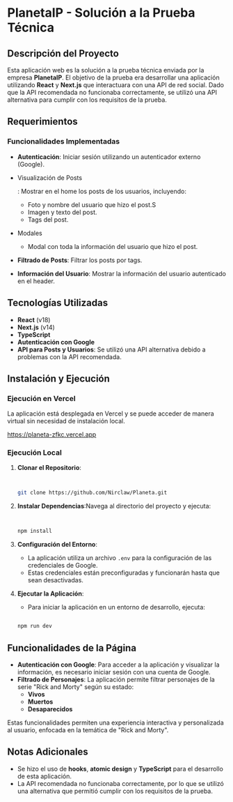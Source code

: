 # PlanetaIP - Solución a la Prueba Técnica

## Descripción del Proyecto

Esta aplicación web es la solución a la prueba técnica enviada por la empresa **PlanetaIP**. El objetivo de la prueba era desarrollar una aplicación utilizando **React** y **Next.js** que interactuara con una API de red social. Dado que la API recomendada no funcionaba correctamente, se utilizó una API alternativa para cumplir con los requisitos de la prueba.

## Requerimientos

### Funcionalidades Implementadas

- **Autenticación**: Iniciar sesión utilizando un autenticador externo (Google).

- Visualización de Posts

  : Mostrar en el home los posts de los usuarios, incluyendo:

  - Foto y nombre del usuario que hizo el post.S
  - Imagen y texto del post.
  - Tags del post.

- Modales

  - Modal con toda la información del usuario que hizo el post.

- **Filtrado de Posts**: Filtrar los posts por tags.

- **Información del Usuario**: Mostrar la información del usuario autenticado en el header.

## Tecnologías Utilizadas

- **React** (v18)
- **Next.js** (v14)
- **TypeScript**
- **Autenticación con Google**
- **API para Posts y Usuarios**: Se utilizó una API alternativa debido a problemas con la API recomendada.

## Instalación y Ejecución

### Ejecución en Vercel

La aplicación está desplegada en Vercel y se puede acceder de manera virtual sin necesidad de instalación local.

https://planeta-zfkc.vercel.app

### Ejecución Local

1. **Clonar el Repositorio**:

   ```bash


   git clone https://github.com/Nirclaw/Planeta.git

   ```

2. **Instalar Dependencias**:Navega al directorio del proyecto y ejecuta:

   ```bash


   npm install

   ```

3. **Configuración del Entorno**:

   - La aplicación utiliza un archivo `.env` para la configuración de las credenciales de Google.
   - Estas credenciales están preconfiguradas y funcionarán hasta que sean desactivadas.

4. **Ejecutar la Aplicación**:

   - Para iniciar la aplicación en un entorno de desarrollo, ejecuta:

   ```bash

   npm run dev

   ```

## Funcionalidades de la Página

- **Autenticación con Google**: Para acceder a la aplicación y visualizar la información, es necesario iniciar sesión con una cuenta de Google.
- **Filtrado de Personajes**: La aplicación permite filtrar personajes de la serie "Rick and Morty" según su estado:
  - **Vivos**
  - **Muertos**
  - **Desaparecidos**

Estas funcionalidades permiten una experiencia interactiva y personalizada al usuario, enfocada en la temática de "Rick and Morty".

## Notas Adicionales

- Se hizo el uso de **hooks**,  **atomic design** y **TypeScript** para el desarrollo de esta aplicación.
- La API recomendada no funcionaba correctamente, por lo que se utilizó una alternativa que permitió cumplir con los requisitos de la prueba.